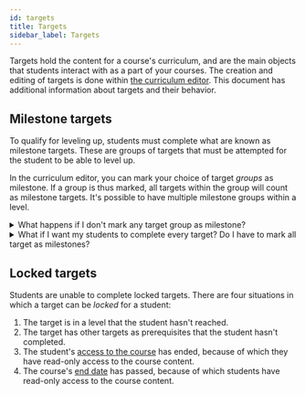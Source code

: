 ```yaml
---
id: targets
title: Targets
sidebar_label: Targets
---
```


Targets hold the content for a course's curriculum, and are the main objects that students interact with as a part of your courses. The creation and editing of targets is done within [the curriculum editor](/users/curriculum_editor). This document has additional information about targets and their behavior.

## Milestone targets

To qualify for leveling up, students must complete what are known as milestone targets. These are groups of targets that must be attempted for the student to be able to level up.

In the curriculum editor, you can mark your choice of target _groups_ as milestone. If a group is thus marked, all targets within the group will count as milestone targets. It's possible to have multiple milestone groups within a level.

<details>
  <summary>What happens if I don't mark any target group as milestone?</summary>
  <div>
    If a level doesn't contain at least one milestone target group, students will not be shown the option to level up. Pupilfirst checks for the submission of milestone targets to determine whether a student can level up.
  </div>
</details>

<details>
  <summary>What if I want my students to complete every target? Do I have to mark all target as milestones?</summary>
  <div>
    <p>
      Not necessarily. Remember that you can set targets as prerequisites for others. Technically, you can set up a chain of targets, one depending on the completion of another to ensure that students complete all targets.
    </p>
    <p>
      How you organize the content is ultimately up to you. We've deliberately made content organization flexible because the way you organize content will depend on the nature of the content, and in what order (if any) you want students to tackle your material.
    </p>
  </div>
</details>

## Locked targets

Students are unable to complete locked targets. There are four situations in which a target can be _locked_ for a student:

1. The target is in a level that the student hasn't reached.
2. The target has other targets as prerequisites that the student hasn't completed.
3. The student's [access to the course](/users/students#editing-student-details) has ended, because of which they have read-only access to the course content.
4. The course's [end date](/users/courses#creating-courses) has passed, because of which students have read-only access to the course content.
